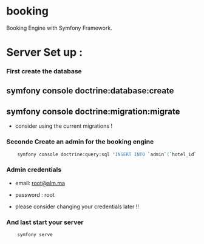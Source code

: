 # booking
Booking Engine with Symfony Framework.

# Server Set up :

### First create the database
	
## symfony console doctrine:database:create
## symfony console doctrine:migration:migrate

  * consider using the current migrations !


### Seconde Create an admin for the booking engine	


``` bash
	symfony console doctrine:query:sql "INSERT INTO `admin`(`hotel_id`, `roles`, `password`, `email`, `tele`, `cin_or_passport`) VALUES (null,'[\"ROLE_SUPER_ADMIN\"]','$2y$13$WYwGwbb5sIKVcA8QEvP8yO5fb29QN1S.6h2FyVdQf0TOdMx1lpaoK','root@alm.ma',2120000000,'XX0000')"
```

 ###	Admin credentials 
 
  * email: root@alm.ma
  * password : root

  * please consider changing your credentials later !!


### And last start your server

``` bash
	symfony serve
```
